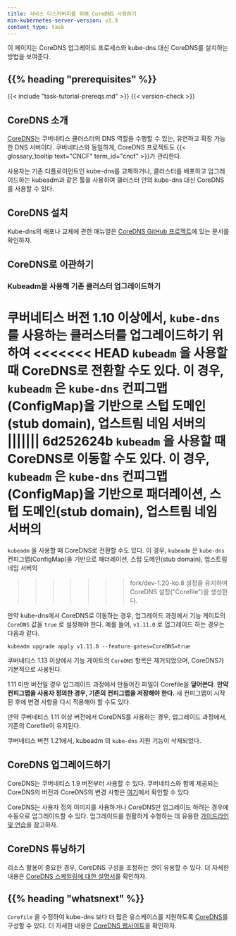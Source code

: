 ```yaml
---
title: 서비스 디스커버리를 위해 CoreDNS 사용하기
min-kubernetes-server-version: v1.9
content_type: task
---
```


<!-- overview -->
이 페이지는 CoreDNS 업그레이드 프로세스와 kube-dns 대신 CoreDNS를 설치하는 방법을 보여준다.


## {{% heading "prerequisites" %}}

{{< include "task-tutorial-prereqs.md" >}} {{< version-check >}}


<!-- steps -->

## CoreDNS 소개

[CoreDNS](https://coredns.io)는 쿠버네티스 클러스터의 DNS 역할을 수행할 수 있는, 유연하고 확장 가능한 DNS 서버이다.
쿠버네티스와 동일하게, CoreDNS 프로젝트도 {{< glossary_tooltip text="CNCF" term_id="cncf" >}}가 관리한다.

사용자는 기존 디플로이먼트인 kube-dns를 교체하거나, 클러스터를 배포하고 업그레이드하는 
kubeadm과 같은 툴을 사용하여 클러스터 안의 kube-dns 대신 CoreDNS를 사용할 수 있다.

## CoreDNS 설치

Kube-dns의 배포나 교체에 관한 매뉴얼은 [CoreDNS GitHub 프로젝트](https://github.com/coredns/deployment/tree/master/kubernetes)에
있는 문서를 확인하자.

## CoreDNS로 이관하기

### Kubeadm을 사용해 기존 클러스터 업그레이드하기

쿠버네티스 버전 1.10 이상에서, `kube-dns` 를 사용하는 클러스터를 업그레이드하기 위하여
<<<<<<< HEAD
`kubeadm` 을 사용할 때 CoreDNS로 전환할 수도 있다. 이 경우, `kubeadm` 은
`kube-dns` 컨피그맵(ConfigMap)을 기반으로 스텁 도메인(stub domain), 업스트림 네임 서버의
||||||| 6d252624b
`kubeadm` 을 사용할 때 CoreDNS로 이동할 수도 있다. 이 경우, `kubeadm` 은
`kube-dns` 컨피그맵(ConfigMap)을 기반으로 패더레이션, 스텁 도메인(stub domain), 업스트림 네임 서버의
=======
`kubeadm` 을 사용할 때 CoreDNS로 전환할 수도 있다. 이 경우, `kubeadm` 은
`kube-dns` 컨피그맵(ConfigMap)을 기반으로 패더레이션, 스텁 도메인(stub domain), 업스트림 네임 서버의
>>>>>>> fork/dev-1.20-ko.8
설정을 유지하며 CoreDNS 설정("Corefile")을 생성한다.

만약 kube-dns에서 CoreDNS로 이동하는 경우, 업그레이드 과정에서 기능 게이트의 `CoreDNS` 값을 `true` 로 설정해야 한다.
예를 들어, `v1.11.0` 로 업그레이드 하는 경우는 다음과 같다.
```
kubeadm upgrade apply v1.11.0 --feature-gates=CoreDNS=true
```

쿠버네티스 1.13 이상에서 기능 게이트의 `CoreDNS` 항목은 제거되었으며, CoreDNS가 기본적으로 사용된다.

1.11 미만 버전일 경우 업그레이드 과정에서 만들어진 파일이 Corefile을 **덮어쓴다**.
**만약 컨피그맵을 사용자 정의한 경우, 기존의 컨피그맵을 저장해야 한다.** 새 컨피그맵이
시작된 후에 변경 사항을 다시 적용해야 할 수도 있다.

만약 쿠버네티스 1.11 이상 버전에서 CoreDNS를 사용하는 경우, 업그레이드 과정에서,
기존의 Corefile이 유지된다.

쿠버네티스 버전 1.21에서, kubeadm 의 `kube-dns` 지원 기능이 삭제되었다.

## CoreDNS 업그레이드하기

CoreDNS는 쿠버네티스 1.9 버전부터 사용할 수 있다.
쿠버네티스와 함께 제공되는 CoreDNS의 버전과 CoreDNS의 변경 사항은 [여기](https://github.com/coredns/deployment/blob/master/kubernetes/CoreDNS-k8s_version.md)에서 확인할 수 있다.

CoreDNS는 사용자 정의 이미지를 사용하거나 CoreDNS만 업그레이드 하려는 경우에 수동으로 업그레이드할 수 있다.
업그레이드를 원활하게 수행하는 데 유용한 [가이드라인 및 연습](https://github.com/coredns/deployment/blob/master/kubernetes/Upgrading_CoreDNS.md)을 참고하자.

## CoreDNS 튜닝하기

리소스 활용이 중요한 경우, CoreDNS 구성을 조정하는 것이 유용할 수 있다. 
더 자세한 내용은 [CoreDNS 스케일링에 대한 설명서](https://github.com/coredns/deployment/blob/master/kubernetes/Scaling_CoreDNS.md)를 확인하자.



## {{% heading "whatsnext" %}}


`Corefile` 을 수정하여 kube-dns 보다 더 많은 유스케이스를 지원하도록 
[CoreDNS](https://coredns.io)를 구성할 수 있다.
더 자세한 내용은 [CoreDNS 웹사이트](https://coredns.io/2017/05/08/custom-dns-entries-for-kubernetes/)을 확인하자.
